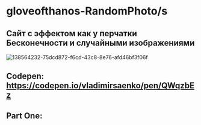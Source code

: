 # gloveofthanos-RandomPhoto/s
 
## Сайт с эффектом как у перчатки Бесконечности и случайными изображениями

![138564232-75dcd872-f6cd-43c8-8e76-afd46bf3f06f](https://user-images.githubusercontent.com/56477695/149309514-21aab3bc-1bbc-4f94-9f99-9430bb10cc91.jpg)

## Codepen: https://codepen.io/vladimirsaenko/pen/QWqzbEz

## Part One: 
